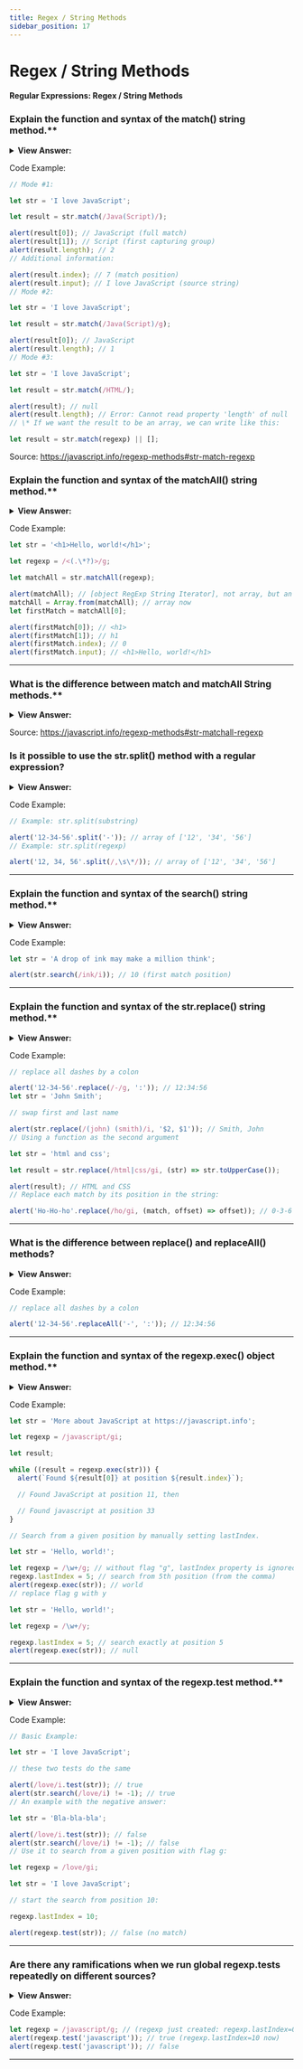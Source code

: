 ```yaml
---
title: Regex / String Methods
sidebar_position: 17
---
```


# Regex / String Methods

**Regular Expressions: Regex / String Methods**

<head>
  <title>Regex / String Methods - JavaScript Interview Questions & Answers</title>
  <meta charSet="utf-8" />
</head>

### Explain the function and syntax of the match() string method.\*\*

<details>
  <summary><strong>View Answer:</strong></summary>
  <div>
  <div><strong>Interview Response:</strong> The match() method retrieves the result of matching a string against a regular expression. It has three standing modes: (1) If the regexp does not have flag g, then it returns the first match as an array with capturing groups and properties index (position of the match), input (input string, equals str). (2) If the regexp has flag g, then it returns an array of all matches as strings, without capturing groups and other details. (3) If there are no matches, no matter if there’s flag g or not, null is returned.
    </div>
  </div>
</details>

Code Example:

```js
// Mode #1:

let str = 'I love JavaScript';

let result = str.match(/Java(Script)/);

alert(result[0]); // JavaScript (full match)
alert(result[1]); // Script (first capturing group)
alert(result.length); // 2
// Additional information:

alert(result.index); // 7 (match position)
alert(result.input); // I love JavaScript (source string)
// Mode #2:

let str = 'I love JavaScript';

let result = str.match(/Java(Script)/g);

alert(result[0]); // JavaScript
alert(result.length); // 1
// Mode #3:

let str = 'I love JavaScript';

let result = str.match(/HTML/);

alert(result); // null
alert(result.length); // Error: Cannot read property 'length' of null
// \* If we want the result to be an array, we can write like this:

let result = str.match(regexp) || [];
```

Source: <https://javascript.info/regexp-methods#str-match-regexp>

### Explain the function and syntax of the matchAll() string method.\*\*

<details>
  <summary><strong>View Answer:</strong></summary>
  <div>
  <div><strong>Interview Response:</strong> The method str.matchAll(regexp) is a “newer, improved” variant of str.match. The str.matchAll() method returns an iterator of all results matching a string against a regular expression, including capturing groups. The RegExp object must have the /g flag, otherwise a TypeError will be thrown. It should be noted, the matchAll method may require a polyfill in some browsers.
    </div>
  </div>
</details>

Code Example:

```js
let str = '<h1>Hello, world!</h1>';

let regexp = /<(.\*?)>/g;

let matchAll = str.matchAll(regexp);

alert(matchAll); // [object RegExp String Iterator], not array, but an iterable
matchAll = Array.from(matchAll); // array now
let firstMatch = matchAll[0];

alert(firstMatch[0]); // <h1>
alert(firstMatch[1]); // h1
alert(firstMatch.index); // 0
alert(firstMatch.input); // <h1>Hello, world!</h1>
```

---

### What is the difference between match and matchAll String methods.\*\*

<details>
  <summary><strong>View Answer:</strong></summary>
  <div>
  <div><strong>Interview Response:</strong> There are three differences between str.match(regexp) and str.match(regexp) string methods. The matchAll method returns an iterable object with matches instead of an array. We can make a regular array from it using Array.from. Every match is returned as an array with capturing groups (the same format as str.match without flag g). If there are no results, it returns not null, but an empty iterable object. If we use for..of too loop over matchAll matches, then the Array.from method is not necessary, because the matchall method returns an iterable object as its result.
    </div>
  </div>
</details>

Source: <https://javascript.info/regexp-methods#str-matchall-regexp>

### Is it possible to use the str.split() method with a regular expression?

<details>
  <summary><strong>View Answer:</strong></summary>
  <div>
  <div><strong>Interview Response:</strong> Yes, there are two ways to implement a string split. The string split method can use a regular expression or a substring as a delimiter.
    </div>
  </div>
</details>

Code Example:

```js
// Example: str.split(substring)

alert('12-34-56'.split('-')); // array of ['12', '34', '56']
// Example: str.split(regexp)

alert('12, 34, 56'.split(/,\s\*/)); // array of ['12', '34', '56']
```

---

### Explain the function and syntax of the search() string method.\*\*

<details>
  <summary><strong>View Answer:</strong></summary>
  <div>
  <div><strong>Interview Response:</strong> The search() method executes a search for a match between a regular expression and this String object. The important limitation: search only finds the first match. If we need positions of further matches, we should use other means, such as finding them all with str.matchAll(regexp).
    </div>
  </div>
</details>

Code Example:

```js
let str = 'A drop of ink may make a million think';

alert(str.search(/ink/i)); // 10 (first match position)
```

---

### Explain the function and syntax of the str.replace() string method.\*\*

<details>
  <summary><strong>View Answer:</strong></summary>
  <div>
  <div><strong>Interview Response:</strong> The replace() method returns a new string with some or all matches of a pattern replaced by a replacement. The pattern can be a string or a regular expression, and the replacement can be a string or a function to be called for each match. Using a function gives us the ultimate replacement power, because it gets all the information about the match, has access to outer variables and can do everything. If pattern is a string, only the first occurrence will be replaced.
    </div>
  </div>
</details>

Code Example:

```js
// replace all dashes by a colon

alert('12-34-56'.replace(/-/g, ':')); // 12:34:56
let str = 'John Smith';

// swap first and last name

alert(str.replace(/(john) (smith)/i, '$2, $1')); // Smith, John
// Using a function as the second argument

let str = 'html and css';

let result = str.replace(/html|css/gi, (str) => str.toUpperCase());

alert(result); // HTML and CSS
// Replace each match by its position in the string:

alert('Ho-Ho-ho'.replace(/ho/gi, (match, offset) => offset)); // 0-3-6
```

---

### What is the difference between replace() and replaceAll() methods?

<details>
  <summary><strong>View Answer:</strong></summary>
  <div>
  <div><strong>Interview Response:</strong> This method is essentially the same as str.replace, with two major differences. (1) If the first argument is a string, it replaces all occurrences of the string, while the replace method replaces only the first occurrence. (2) If the first argument is a regular expression without the g flag, there will be an error. With g flag, it works the same as the replace method. The main use case for replaceAll is replacing all occurrences of a string.
    </div>
  </div>
</details>

Code Example:

```js
// replace all dashes by a colon

alert('12-34-56'.replaceAll('-', ':')); // 12:34:56
```

---

### Explain the function and syntax of the regexp.exec() object method.\*\*

<details>
  <summary><strong>View Answer:</strong></summary>
  <div>
  <div><strong>Interview Response:</strong> The method regexp.exec(str) method returns a match for regexp in the string str. Unlike previous methods, it is called on a regexp, not on a string. It behaves differently depending on whether the regexp has flag g. If there’s no g, then regexp.exec(str) returns the first match exactly as str.match(regexp). This behavior does not bring anything new. But if there’s flag g, then a call to regexp.exec(str) returns the first match and saves the position immediately after it in the property regexp.lastIndex. The next such call starts the search from position regexp.lastIndex, returns the next match and saves the position after it in regexp.lastIndex. If there are no matches, regexp.exec returns null and resets regexp.lastIndex to 0. So, repeated calls return all matches one after another, using property regexp.lastIndex to keep track of the current search position.
    </div>
  </div>
</details>

Code Example:

```js
let str = 'More about JavaScript at https://javascript.info';

let regexp = /javascript/gi;

let result;

while ((result = regexp.exec(str))) {
  alert(`Found ${result[0]} at position ${result.index}`);

  // Found JavaScript at position 11, then

  // Found javascript at position 33
}

// Search from a given position by manually setting lastIndex.

let str = 'Hello, world!';

let regexp = /\w+/g; // without flag "g", lastIndex property is ignored
regexp.lastIndex = 5; // search from 5th position (from the comma)
alert(regexp.exec(str)); // world
// replace flag g with y

let str = 'Hello, world!';

let regexp = /\w+/y;

regexp.lastIndex = 5; // search exactly at position 5
alert(regexp.exec(str)); // null
```

---

### Explain the function and syntax of the regexp.test method.\*\*

<details>
  <summary><strong>View Answer:</strong></summary>
  <div>
  <div><strong>Interview Response:</strong> The method regexp.test(str) looks for a match and returns true/false whether it exists. This is the clearest way to run a test on a string in our regular expressions. It should be noted, there are some drawbacks to using the regex.test method repeatedly on global tests (flag g).
    </div>
  </div>
</details>

Code Example:

```js
// Basic Example:

let str = 'I love JavaScript';

// these two tests do the same

alert(/love/i.test(str)); // true
alert(str.search(/love/i) != -1); // true
// An example with the negative answer:

let str = 'Bla-bla-bla';

alert(/love/i.test(str)); // false
alert(str.search(/love/i) != -1); // false
// Use it to search from a given position with flag g:

let regexp = /love/gi;

let str = 'I love JavaScript';

// start the search from position 10:

regexp.lastIndex = 10;

alert(regexp.test(str)); // false (no match)
```

---

### Are there any ramifications when we run global regexp.tests repeatedly on different sources?

<details>
  <summary><strong>View Answer:</strong></summary>
  <div>
  <div><strong>Interview Response:</strong> Yes, running the same global regexp tested repeatedly on different sources may fail. If we apply the same global regexp to different inputs, it may lead to wrong result, because regexp.test call advances regexp.lastIndex property, so the search in another string may start from non-zero position. To work around that, we can set regexp.lastIndex = 0 before each search or instead of calling methods on regexp, use string methods str.match/search/..., they don’t use lastIndex.
    </div>
  </div>
</details>

Code Example:

```js
let regexp = /javascript/g; // (regexp just created: regexp.lastIndex=0)
alert(regexp.test('javascript')); // true (regexp.lastIndex=10 now)
alert(regexp.test('javascript')); // false
```

---
